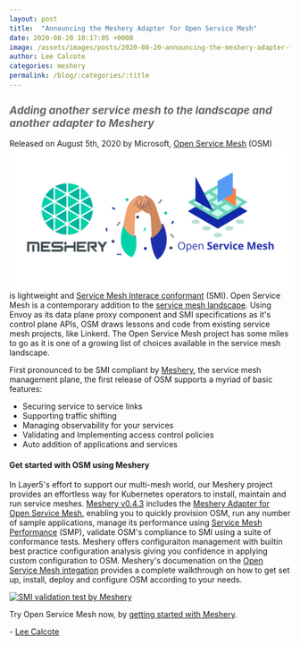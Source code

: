 ```yaml
---
layout: post
title:  "Announcing the Meshery Adapter for Open Service Mesh"
date: 2020-08-20 10:17:05 +0000
image: /assets/images/posts/2020-08-20-announcing-the-meshery-adapter-for-open-service-mesh/meshery-adapter-for-open-service-mesh.png
author: Lee Calcote
categories: meshery
permalink: /blog/:categories/:title
---
```

<h2 class="center" style="color:#666;font-size:1.35em;"><i>Adding another service mesh to the landscape and another adapter to Meshery</i></h2>

Released on August 5th, 2020 by Microsoft, [Open Service Mesh](https://openservicemesh.io/) (OSM)<img class="image-right" src="/assets/images/posts/2020-09-05-announcing-the-meshery-adapter-for-open-service-mesh/meshery-adapter-for-open-service-mesh.png" /> is lightweight and [Service Mesh Interace conformant](/smi) (SMI). Open Service Mesh is a contemporary addition to the [service mesh landscape](/landscape). Using Envoy as its data plane proxy component and SMI specifications as it's control plane APIs, OSM draws lessons and code from existing service mesh projects, like Linkerd. The Open Service Mesh project has some miles to go as it is one of a growing list of choices available in the service mesh landscape.

First pronounced to be SMI compliant by [Meshery](https://meshery.io/), the service mesh management plane, the first release of OSM supports a myriad of basic features:

- Securing service to service links
- Supporting traffic shifting
- Managing observability for your services
- Validating and Implementing access control policies
- Auto addition of applications and services

#### Get started with OSM using Meshery

In Layer5's effort to support our multi-mesh world, our Meshery project provides an effortless way for Kubernetes operators to install, maintain and run service meshes. [Meshery v0.4.3](https://github.com/layer5io/meshery/releases/tag/v0.4.3) includes the [Meshery Adapter for Open Service Mesh](https://github.com/layer5io/meshery-osm), enabling you to quickly provision OSM, run any number of sample applications, manage its performance using [Service Mesh Performance](https://smp-spec.io) (SMP), validate OSM's compliance to SMI using a suite of conformance tests. Meshery offers configuraiton management with builtin best practice configuration analysis giving you confidence in applying custom configuration to OSM. Meshery's documenation on the [Open Service Mesh integation](https://meshery.layer5.io/docs/service-meshes/adapters/osm) provides a complete walkthrough on how to get set up, install, deploy and configure OSM according to your needs.

<a href="/assets/images/posts/2020-09-05-announcing-the-meshery-adapter-for-open-service-mesh/Meshery-SMI-Conformance-Results.png">
<img alt="SMI validation test by Meshery" class="image-center" src="/assets/images/posts/2020-09-05-announcing-the-meshery-adapter-for-open-service-mesh/Meshery-SMI-Conformance-Results.png"></a>

Try Open Service Mesh now, by [getting started with Meshery](/meshery#getting-started).

\- [Lee Calcote](/community/members/lee-calcote)